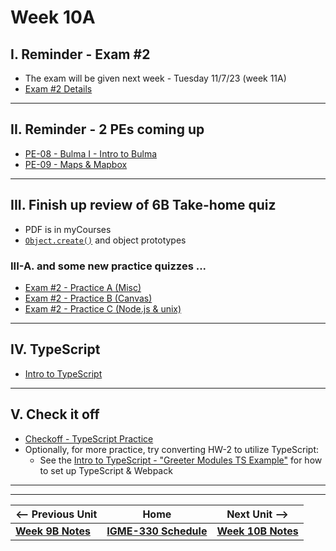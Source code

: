 # Week 10A

## I. Reminder - Exam #2

- The exam will be given next week - Tuesday 11/7/23 (week 11A)
- [Exam #2 Details](../notes/exam-2-details.md)

---

## II. Reminder - 2 PEs coming up
- [PE-08 - Bulma I - Intro to Bulma](../pe/pe-08.md)
- [PE-09 - Maps & Mapbox](../pe/pe-09.md)

---

## III. Finish up review of 6B Take-home quiz
- PDF is in myCourses
- [`Object.create()`](https://developer.mozilla.org/en-US/docs/Web/JavaScript/Reference/Global_Objects/Object/create) and object prototypes

### III-A. and some new practice quizzes ...
- [Exam #2 - Practice A (Misc)](../notes/exam-2-practice-A.md)
- [Exam #2 - Practice B (Canvas)](../notes/exam-2-practice-B.md)
- [Exam #2 - Practice C (Node.js & unix)](../notes/exam-2-practice-C.md)

---

## IV. TypeScript
- [Intro to TypeScript](https://github.com/tonethar/IGME-330-Master/blob/master/notes/intro-typescript.md)

---

## V. Check it off
- [Checkoff - TypeScript Practice](../checkoffs/typescript-practice.md)
- Optionally, for more practice, try converting HW-2 to utilize TypeScript:
  - See the [Intro to TypeScript - "Greeter Modules TS Example"](https://github.com/tonethar/IGME-330-Master/blob/master/notes/intro-typescript.md#iii-use-node--webpack-to-transpile-a-typescript-app-to-js) for how to set up TypeScript & Webpack


---
---


| <-- Previous Unit | Home | Next Unit -->
| --- | --- | --- 
| [**Week 9B Notes**](09B.md)  |  [**IGME-330 Schedule**](../schedule.md) | [**Week 10B Notes**](10B.md)
